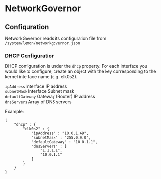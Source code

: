 # NetworkGovernor

## Configuration
NetworkGovernor reads its configuration file from `/system/lemon/networkgovernor.json`

### DHCP Configuration
DHCP configuration is under the `dhcp` property. For each interface you would like to configure, create an object with the key corresponding to the kernel interface name (e.g. elk0s2).

`ipAddress` Interface IP address \
`subnetMask` Interface Subnet mask \
`defaultGateway` Gateway (Router) IP address \
`dnsServers` Array of DNS servers

Example:
```
{
    "dhcp" : {
        "elk0s2" : {
            "ipAddress" : "10.0.1.69",
            "subnetMask" : "255.0.0.0",
            "defaultGateway" : "10.0.1.1",
            "dnsServers" : [
                "1.1.1.1",
                "10.0.1.1"
            ]
        }
    }
}
```